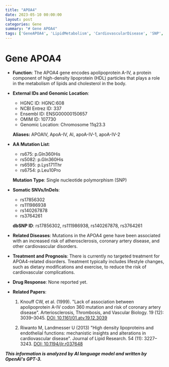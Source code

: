 ```yaml
---
title: "APOA4"
date: 2023-05-10 00:00:00
layout: post
categories: Gene
summary: "# Gene APOA4"
tags: ['GeneAPOA4', 'LipidMetabolism', 'CardiovascularDisease', 'SNP', 'Atherosclerosis', 'Treatment', 'Prognosis', 'DrugResponse']
---
```


# Gene APOA4

- **Function**: The APOA4 gene encodes apolipoprotein A-IV, a protein component of high-density lipoprotein (HDL) particles that plays a role in the metabolism of lipids and cholesterol in the body.

- **External IDs and Genomic Location**: 

  - HGNC ID: HGNC:608
  - NCBI Entrez ID: 337
  - Ensembl ID: ENSG00000150657
  - OMIM ID: 107730
  - Genomic Location: Chromosome 11q23.3 

  **Aliases:** APOAIV, ApoA-IV, AI, apoA-IV-1, apoA-IV-2

- **AA Mutation List**:

  - rs675: p.Gln360His
  - rs5082: p.Gln360His
  - rs6595: p.Lys171Thr
  - rs6754: p.Leu10Pro

  **Mutation Type**: Single nucleotide polymorphism (SNP)

- **Somatic SNVs/InDels**:

  - rs17856302
  - rs111986938
  - rs140267878
  - rs3764261
  
  **dbSNP ID**: rs17856302, rs111986938, rs140267878, rs3764261

- **Related Diseases**: Mutations in the APOA4 gene have been associated with an increased risk of atherosclerosis, coronary artery disease, and other cardiovascular disorders.

- **Treatment and Prognosis**: There is currently no targeted treatment for APOA4-related disorders. Treatment typically includes lifestyle changes, such as dietary modifications and exercise, to reduce the risk of cardiovascular complications.

- **Drug Response**: None reported yet.

- **Related Papers**:

  1. Knouff CW, et al. (1999). "Lack of association between apolipoprotein A-IV codon 360 mutation and risk of coronary artery disease". Arteriosclerosis, Thrombosis, and Vascular Biology. 19 (12): 3039–3045. [DOI: 10.1161/01.atv.19.12.3039]([Click](https://doi.org/10.1161/01.atv.19.12.3039))
  
  2. Riwanto M, Landmesser U (2013) "High density lipoproteins and endothelial functions: mechanistic insights and alterations in cardiovascular disease". Journal of Lipid Research. 54 (11): 3227–3243. [DOI: 10.1194/jlr.r037648]([Click](https://doi.org/10.1194/jlr.r037648))

**_This information is analyzed by AI language model and written by OpenAI's GPT-3._**